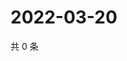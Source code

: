 # 2022-03-20

共 0 条

<!-- BEGIN WEIBO -->
<!-- 最后更新时间 Sun Mar 20 2022 20:23:59 GMT+0800 (China Standard Time) -->

<!-- END WEIBO -->

